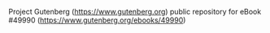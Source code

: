 Project Gutenberg (https://www.gutenberg.org) public repository for eBook #49990 (https://www.gutenberg.org/ebooks/49990)
